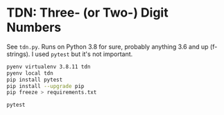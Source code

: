 # TDN: Three- (or Two-) Digit Numbers

See `tdn.py`. Runs on Python 3.8 for sure, probably anything 3.6 and
up (f-strings). I used `pytest` but it's not important.

```bash
pyenv virtualenv 3.8.11 tdn
pyenv local tdn
pip install pytest
pip install --upgrade pip
pip freeze > requirements.txt

pytest
```
